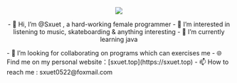 <p align="center">
  <img  src="https://github-readme-stats.vercel.app/api?username=1065464173&show_icons=true&icon_color=CE1D2D&text_color=718096&bg_color=ffffff&hide_title=true" />
</p>


<p align="center">
- 👋 Hi, I’m @Sxuet , a hard-working female programmer
- 👀 I’m interested in listening to music, skateboarding & anything interesting 
- 🌱 I’m currently learning java </p>
- 💞️ I’m looking for collaborating on programs which can exercises me
- 🌐 Find me on my personal website：[sxuet.top](https://sxuet.top)
- 📫 How to reach me : sxuet0522@foxmail.com
</p>

<!---
1065464173/1065464173 is a ✨ special ✨ repository because its `README.md` (this file) appears on your GitHub profile.
You can click the Preview link to take a look at your changes.
--->
